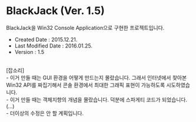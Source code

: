 # BlackJack (Ver. 1.5)

BlackJack을 Win32 Console Application으로 구현한 프로젝트입니다.</BR>
- Created Date : 2015.12.21.</BR>
- Last Modified Date : 2016.01.25.</BR>
- Version : 1.5</BR>
</BR>
[잡소리]</BR>
- 이거 만들 때는 GUI 환경을 어떻게 만드는지 몰랐습니다. 그래서 인터넷에서 찾아본 Win32 API를 짜집기해서 콘솔 환경에서 최대한 그래픽 표현이 가능하도록 시도하였습니다.</BR>
- 이거 만들 때는 객체지향의 개념을 몰랐습니다. 덕분에 스파게티 코드가 되었습니다.(...)</BR>
- 더이상의 수정은 안 할 계획입니다.
